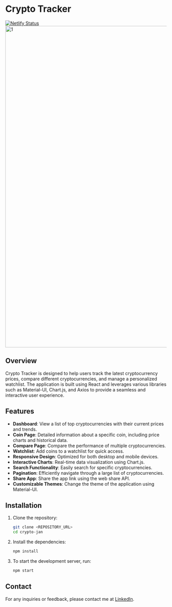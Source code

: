 # Crypto Tracker
[![Netlify Status](https://api.netlify.com/api/v1/badges/5c49f2f1-8a4f-4ef4-b730-59f56d0905f7/deploy-status)](https://app.netlify.com/sites/cryptodashboardtracker/deploys)
<img width="1000" alt="1" src="https://github.com/user-attachments/assets/3a046ed1-af6c-4d01-a662-0f91b2b96c3b">

## Overview

Crypto Tracker is designed to help users track the latest cryptocurrency prices, compare different cryptocurrencies, and manage a personalized watchlist. The application is built using React and leverages various libraries such as Material-UI, Chart.js, and Axios to provide a seamless and interactive user experience.

## Features

- **Dashboard**: View a list of top cryptocurrencies with their current prices and trends.
- **Coin Page**: Detailed information about a specific coin, including price charts and historical data.
- **Compare Page**: Compare the performance of multiple cryptocurrencies.
- **Watchlist**: Add coins to a watchlist for quick access.
- **Responsive Design**: Optimized for both desktop and mobile devices.
- **Interactive Charts**: Real-time data visualization using Chart.js.
- **Search Functionality**: Easily search for specific cryptocurrencies.
- **Pagination**: Efficiently navigate through a large list of cryptocurrencies.
- **Share App**: Share the app link using the web share API.
- **Customizable Themes**: Change the theme of the application using Material-UI.

## Installation

1. Clone the repository:
    ```sh
    git clone <REPOSITORY_URL>
    cd crypto-jan
    ```

2. Install the dependencies:
    ```sh
    npm install
    ```
3. To start the development server, run:
    ```sh
    npm start

## Contact

For any inquiries or feedback, please contact me at [LinkedIn](https://www.linkedin.com/in/saikeshav/).    
